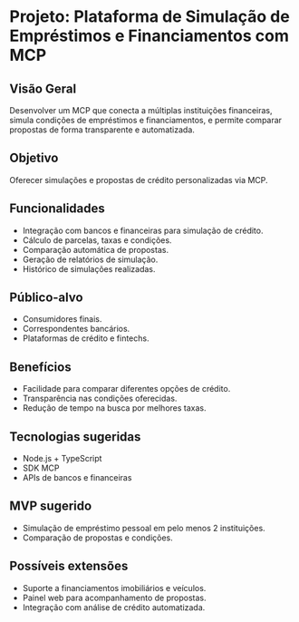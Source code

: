 # Projeto: Plataforma de Simulação de Empréstimos e Financiamentos com MCP

## Visão Geral
Desenvolver um MCP que conecta a múltiplas instituições financeiras, simula condições de empréstimos e financiamentos, e permite comparar propostas de forma transparente e automatizada.

## Objetivo
Oferecer simulações e propostas de crédito personalizadas via MCP.

## Funcionalidades
- Integração com bancos e financeiras para simulação de crédito.
- Cálculo de parcelas, taxas e condições.
- Comparação automática de propostas.
- Geração de relatórios de simulação.
- Histórico de simulações realizadas.

## Público-alvo
- Consumidores finais.
- Correspondentes bancários.
- Plataformas de crédito e fintechs.

## Benefícios
- Facilidade para comparar diferentes opções de crédito.
- Transparência nas condições oferecidas.
- Redução de tempo na busca por melhores taxas.

## Tecnologias sugeridas
- Node.js + TypeScript
- SDK MCP
- APIs de bancos e financeiras

## MVP sugerido
- Simulação de empréstimo pessoal em pelo menos 2 instituições.
- Comparação de propostas e condições.

## Possíveis extensões
- Suporte a financiamentos imobiliários e veículos.
- Painel web para acompanhamento de propostas.
- Integração com análise de crédito automatizada. 